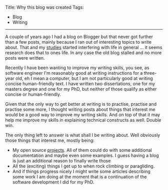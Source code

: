 Title: Why this blog was created
Tags:
  - Blog
  - Writing
---
A couple of years ago I had a blog on Blogger but that never got further than a few posts, mainly
because I ran out of interesting topics to write about. That and my [studies](/about.html) started
interfering with life in general ... it seems research does that to ones life. In any case the old
blog stalled and no more posts were written.

Recently I have been wanting to improve my writing skills, you see, as software engineer I'm reasonably
good at writing instructions for a three-year old, eh I mean a computer, but I am not particularly
good at writing concise human-friendly text. I have written two dissertations, one for my masters degree
and one for my PhD, but neither of those qualify as either concise or human-friendly.

Given that the only way to get better at writing is to practise, practise and practise some more, I
thought writing posts about things that interest me would be a good way to improve my writing skills.
And on top of that it may help me improve my skills in explaining technical constructs as well.
Double win.

The only thing left to answer is what shall I be writing about. Well obviously those things that
interest me, mostly being:

- My open source [projects](/projects.html). All of them could do with some additional documentation
  and maybe even some examples. I guess having a blog is just an additional reason to finally write those
- All the (exciting) things I get up to when rock climbing or paragliding.
- And if things progress nicely I might write some articles describing some work I am doing at the
  moment that is a continuation of the software development I did for my PhD.
